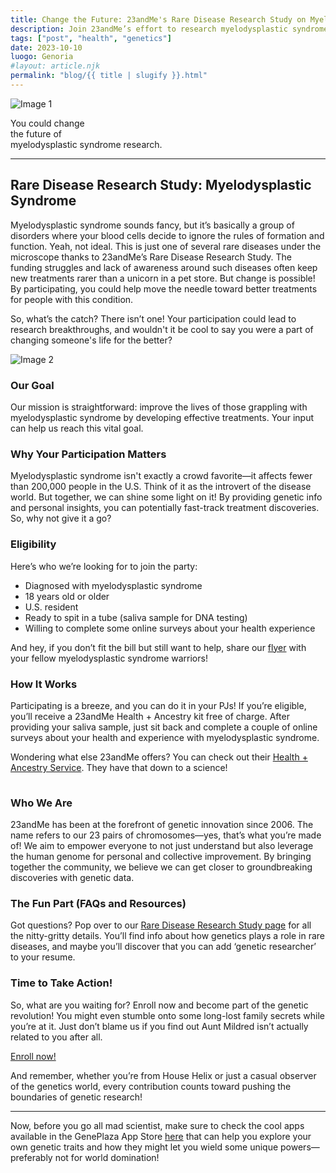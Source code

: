 ```yaml
---
title: Change the Future: 23andMe's Rare Disease Research Study on Myelodysplastic Syndrome
description: Join 23andMe’s effort to research myelodysplastic syndrome and discover the genetic connection to rare diseases.
tags: ["post", "health", "genetics"]
date: 2023-10-10 
luogo: Genoria
#layout: article.njk
permalink: "blog/{{ title | slugify }}.html"
---
```


![Image 1](https://www.23andme.com/assets/svg/mrd/myelodysplastic-syndrome.svg)

You could change  
the future of  
myelodysplastic syndrome research.

---

## Rare Disease Research Study: Myelodysplastic Syndrome

Myelodysplastic syndrome sounds fancy, but it’s basically a group of disorders where your blood cells decide to ignore the rules of formation and function. Yeah, not ideal. This is just one of several rare diseases under the microscope thanks to 23andMe’s Rare Disease Research Study. The funding struggles and lack of awareness around such diseases often keep new treatments rarer than a unicorn in a pet store. But change is possible! By participating, you could help move the needle toward better treatments for people with this condition.

So, what’s the catch? There isn’t one! Your participation could lead to research breakthroughs, and wouldn't it be cool to say you were a part of changing someone's life for the better? 

![Image 2](https://www.23andme.com/assets/svg/mrd/our-goal.svg)

### Our Goal

Our mission is straightforward: improve the lives of those grappling with myelodysplastic syndrome by developing effective treatments. Your input can help us reach this vital goal. 

### Why Your Participation Matters

Myelodysplastic syndrome isn't exactly a crowd favorite—it affects fewer than 200,000 people in the U.S. Think of it as the introvert of the disease world. But together, we can shine some light on it! By providing genetic info and personal insights, you can potentially fast-track treatment discoveries. So, why not give it a go?

### Eligibility

Here’s who we’re looking for to join the party:

* Diagnosed with myelodysplastic syndrome
* 18 years old or older
* U.S. resident
* Ready to spit in a tube (saliva sample for DNA testing)
* Willing to complete some online surveys about your health experience

And hey, if you don’t fit the bill but still want to help, share our [flyer](https://permalinks.23andme.com/pdf/MDS.pdf) with your fellow myelodysplastic syndrome warriors!

### How It Works

Participating is a breeze, and you can do it in your PJs! If you’re eligible, you’ll receive a 23andMe Health + Ancestry kit free of charge. After providing your saliva sample, just sit back and complete a couple of online surveys about your health and experience with myelodysplastic syndrome.

Wondering what else 23andMe offers? You can check out their [Health + Ancestry Service](https://www.23andme.com/dna-health-ancestry/). They have that down to a science!

![Image 5](data:image/gif;base64,R0lGODlhAQABAIAAAAAAAP///yH5BAEAAAAALAAAAAABAAEAAAIBRAA7)

### Who We Are

23andMe has been at the forefront of genetic innovation since 2006. The name refers to our 23 pairs of chromosomes—yes, that’s what you’re made of! We aim to empower everyone to not just understand but also leverage the human genome for personal and collective improvement. By bringing together the community, we believe we can get closer to groundbreaking discoveries with genetic data.

### The Fun Part (FAQs and Resources)

Got questions? Pop over to our [Rare Disease Research Study page](https://www.23andme.com/rare-disease-research-study/) for all the nitty-gritty details. You’ll find info about how genetics plays a role in rare diseases, and maybe you’ll discover that you can add ‘genetic researcher’ to your resume.

### Time to Take Action!

So, what are you waiting for? Enroll now and become part of the genetic revolution! You might even stumble onto some long-lost family secrets while you’re at it. Just don’t blame us if you find out Aunt Mildred isn’t actually related to you after all. 

[Enroll now!](https://enroll.23andme.com/research/rare-disease/identity/)

And remember, whether you’re from House Helix or just a casual observer of the genetics world, every contribution counts toward pushing the boundaries of genetic research! 

---

Now, before you go all mad scientist, make sure to check the cool apps available in the GenePlaza App Store [here](https://www.GenePlaza.com/app-store) that can help you explore your own genetic traits and how they might let you wield some unique powers—preferably not for world domination!